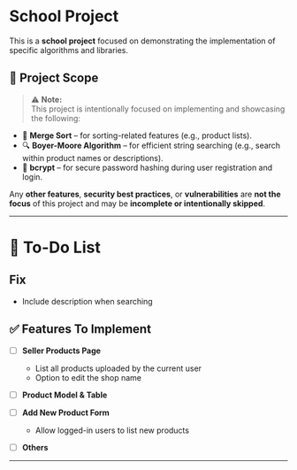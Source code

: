 # School Project

This is a **school project** focused on demonstrating the implementation of specific algorithms and libraries. 

## 🎯 Project Scope

> ⚠️ **Note:**  
This project is intentionally focused on implementing and showcasing the following:
- 🧠 **Merge Sort** – for sorting-related features (e.g., product lists).
- 🔍 **Boyer-Moore Algorithm** – for efficient string searching (e.g., search within product names or descriptions).
- 🔐 **bcrypt** – for secure password hashing during user registration and login.

Any **other features**, **security best practices**, or **vulnerabilities** are **not the focus** of this project and may be **incomplete or intentionally skipped**.

---

# 📝 To-Do List

## Fix
- Include description when searching

## ✅ Features To Implement

- [ ] **Seller Products Page**
  - List all products uploaded by the current user
  - Option to edit the shop name
  
- [ ] **Product Model & Table**

- [ ] **Add New Product Form**
  - Allow logged-in users to list new products

- [ ] **Others**

---
